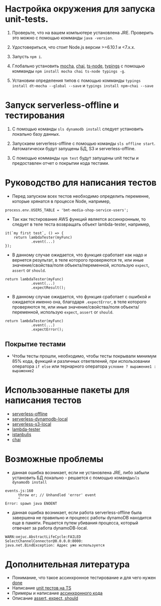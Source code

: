 # Настройкa окружения для запуска unit-tests.

1. Проверьте, что на вашем компьютере установлена JRE. Проверить это можно с помощью комманды `java -version`.

2. Удостовериться, что стоит Node.js версии >=6.10.1 и <7.x.x.

3. Запусть `npm i`.

4. Глобально установить [mocha](https://github.com/mochajs/mocha), [chai](https://github.com/chaijs/chai), [ts-node](https://github.com/TypeStrong/ts-node), [typings](https://github.com/typings/typings) с помощью комманды `npm install mocha chai ts-node typings -g`.

5. Установим определения типов с помощью комманды `typings install dt~mocha --global --save` и `typings install npm~chai --save`

# Запуск serverless-offline и тестирования

1. С помощью команды `sls dynamodb install` следует установить локально базу данных.

2. Запускаем serverless-offline с помощью команды `sls offline start`. Автоматически будут запущены БД, S3 и serverless-offline.

3. С помощью комманды `npm test` будут запущены unit тесты и предоставлен отчет о покрытии кода тестами.

# Руководство для написания тестов

- Перед запуском всех тестов необходимо определить переменне, которые хрянатся в процессе Node, например,
```
process.env.USERS_TABLE = 'bmt-media-shop-service-users';
```
- Так как тестирование AWS функций является ассинхронным, то следует в теле теста возвращать объект lambda-tester, например,
```
it(`my first test`, () => {
    return lambdaTester(myFunc)
            .event(...)
});
```
- В данному случае ожидается, что функция сработает как надо и вернется результат, в теле которого проверяются те, или иные значение/свойства/поля объекта/переменной, использую `expect`, `assert` or `should`.
```
return lambdaTester(myFunc)
            .event(...)
            .expectResult();
```

- В данному случае ожидается, что функция сработает с ошибкой и ожидается именно она, благодаря `.expectError`, в теле которого проверяются те, или иные значение/свойства/поля объекта/переменной, использую `expect`, `assert` or `should`.
```
return lambdaTester(myFunc)
            .event(...)
            .expectError();
```

## Покрытие тестами

- Чтобы тесты прошли, необходимо, чтобы тесты покрывали минимум 85% кода, функций и различных ответвлений, при использовании оператора `if else` или тернарного оператора `условие ? выражение1 : выражение2`

# Использованные пакеты для написания тестов

- [serverless-offline](https://github.com/dherault/serverless-offline)
- [serverless-dynamodb-local](https://github.com/99xt/serverless-dynamodb-local)
- [serverless-s3-local](https://github.com/ar90n/serverless-s3-local)
- [lambda-tester](https://github.com/vandium-io/lambda-tester)
- [istanbuljs](https://github.com/istanbuljs/istanbuljs)
- [chai](https://github.com/chaijs/chai)

# Возможные проблемы

- данная ошибка возникает, если не установлена JRE, либо забыли установить БД локально - решается с помощью команды`sls dynamodb install`
```
events.js:160
      throw er; // Unhandled 'error' event
      ^
Error: spawn java ENOENT
```

- данная ошибка возникает, если работа serverless-offline была завершена не правильно и процеесс работы dynamoDB находится еще в памяти. Решается путем убивания процесса, который отвечает за работа dynamoDB-local.
```
WARN:oejuc.AbstractLifeCycle:FAILED SelectChannelConnector@0.0.0.0:8000:
java.net.BindException: Адрес уже используется
 ```

# Дополнительная литература

- Понимание, что такое ассинхронное тестирование и для чего нужен [done](https://lostechies.com/derickbailey/2012/08/17/asynchronous-unit-tests-with-mocha-promises-and-winjs/)
- Написание [unit тестов на TS](https://journal.artfuldev.com/write-tests-for-typescript-projects-with-mocha-and-chai-in-typescript-86e053bdb2b6)
- Примеры и написание [ассинхронного кода](https://mochajs.org/#asynchronous-code)
- Описание [assert, expect, should](http://chaijs.com/guide/styles/)